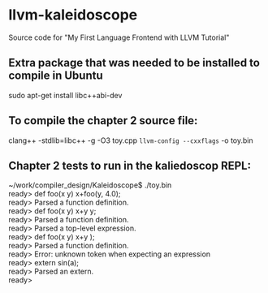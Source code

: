 # llvm-kaleidoscope
Source code for "My First Language Frontend with LLVM Tutorial"

## Extra package that was needed to be installed to compile in Ubuntu
sudo apt-get install libc++abi-dev

## To compile the chapter 2 source file:
clang++ -stdlib=libc++ -g -O3 toy.cpp `llvm-config --cxxflags` -o toy.bin


 ## Chapter 2 tests to run in the kaliedoscop REPL:
 <verbatim>
 ~/work/compiler_design/Kaleidoscope$ ./toy.bin <br />
 ready> def foo(x y) x+foo(y, 4.0); <br />
 ready> Parsed a function definition. <br />
 ready> def foo(x y) x+y y; <br />
 ready> Parsed a function definition. <br />
 ready> Parsed a top-level expression. <br />
 ready> def foo(x y) x+y ); <br />
 ready> Parsed a function definition. <br />
 ready> Error: unknown token when expecting an expression <br />
 ready> extern sin(a); <br />
 ready> Parsed an extern. <br />
 ready> <br />
 </verbatim>

